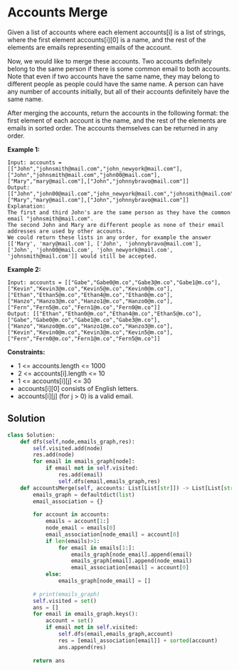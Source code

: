 <h1>Accounts Merge</h1>

<p>
Given a list of accounts where each element accounts[i] is a list of strings, where the first element accounts[i][0] is a name, and the rest of the elements are emails representing emails of the account.

Now, we would like to merge these accounts. Two accounts definitely belong to the same person if there is some common email to both accounts. Note that even if two accounts have the same name, they may belong to different people as people could have the same name. A person can have any number of accounts initially, but all of their accounts definitely have the same name.

After merging the accounts, return the accounts in the following format: the first element of each account is the name, and the rest of the elements are emails in sorted order. The accounts themselves can be returned in any order.

</p>

<b>Example 1:</b>

    Input: accounts = [["John","johnsmith@mail.com","john_newyork@mail.com"],["John","johnsmith@mail.com","john00@mail.com"],["Mary","mary@mail.com"],["John","johnnybravo@mail.com"]]
    Output: [["John","john00@mail.com","john_newyork@mail.com","johnsmith@mail.com"],["Mary","mary@mail.com"],["John","johnnybravo@mail.com"]]
    Explanation:
    The first and third John's are the same person as they have the common email "johnsmith@mail.com".
    The second John and Mary are different people as none of their email addresses are used by other accounts.
    We could return these lists in any order, for example the answer [['Mary', 'mary@mail.com'], ['John', 'johnnybravo@mail.com'], 
    ['John', 'john00@mail.com', 'john_newyork@mail.com', 'johnsmith@mail.com']] would still be accepted.
    
<b>Example 2:</b>

    Input: accounts = [["Gabe","Gabe0@m.co","Gabe3@m.co","Gabe1@m.co"],["Kevin","Kevin3@m.co","Kevin5@m.co","Kevin0@m.co"],["Ethan","Ethan5@m.co","Ethan4@m.co","Ethan0@m.co"],["Hanzo","Hanzo3@m.co","Hanzo1@m.co","Hanzo0@m.co"],["Fern","Fern5@m.co","Fern1@m.co","Fern0@m.co"]]
    Output: [["Ethan","Ethan0@m.co","Ethan4@m.co","Ethan5@m.co"],["Gabe","Gabe0@m.co","Gabe1@m.co","Gabe3@m.co"],["Hanzo","Hanzo0@m.co","Hanzo1@m.co","Hanzo3@m.co"],["Kevin","Kevin0@m.co","Kevin3@m.co","Kevin5@m.co"],["Fern","Fern0@m.co","Fern1@m.co","Fern5@m.co"]]

<b>Constraints:</b>

- 1 <= accounts.length <= 1000
- 2 <= accounts[i].length <= 10
- 1 <= accounts[i][j] <= 30
- accounts[i][0] consists of English letters.
- accounts[i][j] (for j > 0) is a valid email.

<h2>Solution</h2>

```python
class Solution:
    def dfs(self,node,emails_graph,res):
        self.visited.add(node)
        res.add(node)
        for email in emails_graph[node]:
            if email not in self.visited:
                res.add(email)
                self.dfs(email,emails_graph,res)
    def accountsMerge(self, accounts: List[List[str]]) -> List[List[str]]:
        emails_graph = defaultdict(list)
        email_association = {}
        
        for account in accounts:
            emails = account[1:]
            node_email = emails[0]
            email_association[node_email] = account[0]
            if len(emails)>1:
                for email in emails[1:]:
                    emails_graph[node_email].append(email)
                    emails_graph[email].append(node_email)
                    email_association[email] = account[0]
            else:
                emails_graph[node_email] = []
        
        # print(emails_graph)
        self.visited = set()
        ans = []
        for email in emails_graph.keys():
            account = set()
            if email not in self.visited:
                self.dfs(email,emails_graph,account)
                res = [email_association[email]] + sorted(account)
                ans.append(res)
                
        return ans
```
